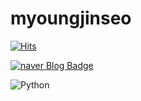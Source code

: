 # myoungjinseo


[![Hits](https://hits.seeyoufarm.com/api/count/incr/badge.svg?url=https%3A%2F%2Fgithub.com%2Fmyoungjinseo&count_bg=%2379C83D&title_bg=%23555555&icon=&icon_color=%23E7E7E7&title=hits&edge_flat=false)](https://hits.seeyoufarm.com)



[![naver Blog Badge](https://img.shields.io/badge/N-Blog-hex.svg?&style=for-the-badge&logo=#hex&logoColor=hex"logo&link=https://blog.naver.com/smjsih/)](https://blog.naver.com/smjsih/)


<img alt="Python" src ="https://img.shields.io/badge/Python-3776AB.svg?&style=for-the-badge&logo=Python&logoColor=white"/>

